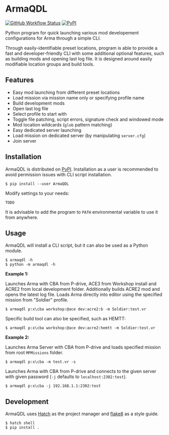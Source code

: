 # ArmaQDL

[![GitHub Workflow Status](https://img.shields.io/github/workflow/status/jonpas/ArmaQDL/Python)](https://github.com/jonpas/ArmaQDL/actions?query=workflow%3A%22Python%22)
[![PyPI](https://img.shields.io/pypi/v/ArmaQDL)](https://pypi.org/project/ArmaQDL)

Python program for quick launching various mod developement configurations for Arma through a simple CLI.

Through easily-identifiable preset locations, program is able to provide a fast and developer-friendly CLI with some additional optional features, such as building mods and opening last log file. It is designed around easily modifiable location groups and build tools.

## Features

- Easy mod launching from different preset locations
- Load mission via mission name only or specifying profile name
- Build development mods
- Open last log file
- Select profile to start with
- Toggle file patching, script errors, signature check and windowed mode
- Mod location wildcards (`glob` pattern matching)
- Easy dedicated server launching
- Load mission on dedicated server (by manipulating `server.cfg`)
- Join server

## Installation

ArmaQDL is distributed on [PyPI](https://pypi.org/). Installation as a user is recommended to avoid permission issues with CLI script installation.

```
$ pip install --user ArmaQDL
```

Modify settings to your needs:

```
TODO
```

It is advisable to add the program to `PATH` environmental variable to use it from anywhere.

## Usage

ArmaQDL will install a CLI script, but it can also be used as a Python module.

```
$ armaqdl -h
$ python -m armaqdl -h
```

**Example 1:**

Launches Arma with CBA from P-drive, ACE3 from Workshop install and ACRE2 from local development folder. Additionally builds ACRE2 mod and opens the latest log file. Loads Arma directly into editor using the specified mission from "Soldier" profile.

```
$ armaqdl p:x\cba workshop:@ace dev:acre2:b -m Soldier:test.vr
```

Specific build tool can also be specified, such as HEMTT:
```
$ armaqdl p:x\cba workshop:@ace dev:acre2:hemtt -m Soldier:test.vr
```

**Example 2:**

Launches Arma Server with CBA from P-drive and loads specified mission from root `MPMissions` folder.

```
$ armaqdl p:x\cba -m test.vr -s
```

Launches Arma with CBA from P-drive and connects to the given server with given password (`-j` defaults to `localhost:2302:test`).

```
$ armaqdl p:x\cba -j 192.168.1.1:2302:test
```

## Development

ArmaQDL uses [Hatch](https://hatch.pypa.io/latest/) as the project manager and [flake8](https://flake8.pycqa.org/en/latest/) as a style guide.

```
$ hatch shell
$ pip install .
```
